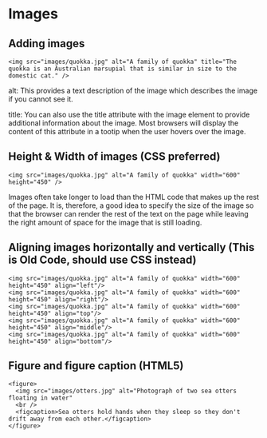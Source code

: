 # Images

## Adding images
`<img src="images/quokka.jpg" alt="A family of quokka" title="The quokka is an Australian marsupial that is similar in size to the domestic cat." />`

alt: This provides a text description of the image which describes the image if you cannot see it.

title: You can also use the title attribute with the image element to provide additional information about the image. Most browsers will display the content of this attribute in a tootip when the user hovers over the image.

## Height & Width of images (CSS preferred)
`<img src="images/quokka.jpg" alt="A family of quokka" width="600" height="450" />`

Images often take longer to load than the HTML code that makes up the rest of the page. It is, therefore, a good idea to specify the size of the image so that the browser can render the rest of the text on the page while leaving the right amount of space for the image that is still loading.

## Aligning images horizontally and vertically (This is **Old Code**, should use CSS instead)
`<img src="images/quokka.jpg" alt="A family of quokka" width="600" height="450" align="left"/>` <br>
`<img src="images/quokka.jpg" alt="A family of quokka" width="600" height="450" align="right"/>` <br>
`<img src="images/quokka.jpg" alt="A family of quokka" width="600" height="450" align="top"/>` <br>
`<img src="images/quokka.jpg" alt="A family of quokka" width="600" height="450" align="middle"/>` <br>
`<img src="images/quokka.jpg" alt="A family of quokka" width="600" height="450" align="bottom"/>`

## Figure and figure caption (HTML5)
```
<figure>
  <img src="images/otters.jpg" alt="Photograph of two sea otters floating in water"
  <br />
  <figcaption>Sea otters hold hands when they sleep so they don't drift away from each other.</figcaption>
</figure>
```

